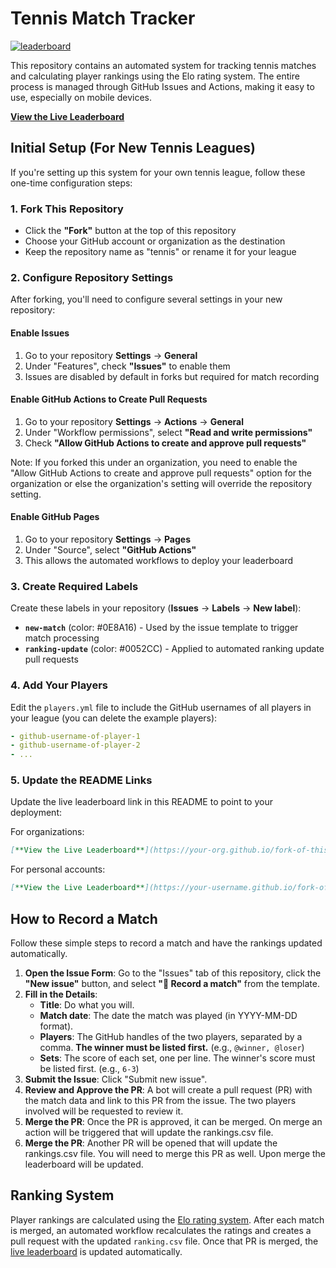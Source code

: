 # Tennis Match Tracker

[![leaderboard](https://github.com/stonehenge-collective/tennis/actions/workflows/pages-deploy.yml/badge.svg)](https://github.com/stonehenge-collective/tennis/actions/workflows/pages-deploy.yml)

This repository contains an automated system for tracking tennis matches and calculating player rankings using the Elo rating system. The entire process is managed through GitHub Issues and Actions, making it easy to use, especially on mobile devices.

[**View the Live Leaderboard**](https://github-org-or-username.github.io/fork-of-this-repo)

## Initial Setup (For New Tennis Leagues)

If you're setting up this system for your own tennis league, follow these one-time configuration steps:

### 1. Fork This Repository

- Click the **"Fork"** button at the top of this repository
- Choose your GitHub account or organization as the destination
- Keep the repository name as "tennis" or rename it for your league

### 2. Configure Repository Settings

After forking, you'll need to configure several settings in your new repository:

#### Enable Issues

1. Go to your repository **Settings** → **General**
2. Under "Features", check **"Issues"** to enable them
3. Issues are disabled by default in forks but required for match recording

#### Enable GitHub Actions to Create Pull Requests

1. Go to your repository **Settings** → **Actions** → **General**
2. Under "Workflow permissions", select **"Read and write permissions"**
3. Check **"Allow GitHub Actions to create and approve pull requests"**

Note: If you forked this under an organization, you need to enable the "Allow GitHub Actions to create and approve pull requests" option for the organization or else the organization's setting will override the repository setting.

#### Enable GitHub Pages

1. Go to your repository **Settings** → **Pages**
2. Under "Source", select **"GitHub Actions"**
3. This allows the automated workflows to deploy your leaderboard

### 3. Create Required Labels

Create these labels in your repository (**Issues** → **Labels** → **New label**):

- **`new-match`** (color: #0E8A16) - Used by the issue template to trigger match processing
- **`ranking-update`** (color: #0052CC) - Applied to automated ranking update pull requests

### 4. Add Your Players

Edit the `players.yml` file to include the GitHub usernames of all players in your league (you can delete the example players):

```yaml
- github-username-of-player-1
- github-username-of-player-2
- ...
```

### 5. Update the README Links

Update the live leaderboard link in this README to point to your deployment:

For organizations:

```markdown
[**View the Live Leaderboard**](https://your-org.github.io/fork-of-this-repo)
```

For personal accounts:

```markdown
[**View the Live Leaderboard**](https://your-username.github.io/fork-of-this-repo)
```

## How to Record a Match

Follow these simple steps to record a match and have the rankings updated automatically.

1. **Open the Issue Form**: Go to the "Issues" tab of this repository, click the **"New issue"** button, and select **"🎾 Record a match"** from the template.
2. **Fill in the Details**:
    - **Title**: Do what you will.
    - **Match date**: The date the match was played (in YYYY-MM-DD format).
    - **Players**: The GitHub handles of the two players, separated by a comma. **The winner must be listed first.** (e.g., `@winner, @loser`)
    - **Sets**: The score of each set, one per line. The winner's score must be listed first. (e.g., `6-3`)
3. **Submit the Issue**: Click "Submit new issue".
4. **Review and Approve the PR**: A bot will create a pull request (PR) with the match data and link to this PR from the issue. The two players involved will be requested to review it.
5. **Merge the PR**: Once the PR is approved, it can be merged. On merge an action will be triggered that will update the rankings.csv file.
6. **Merge the PR**: Another PR will be opened that will update the rankings.csv file. You will need to merge this PR as well. Upon merge the leaderboard will be updated.

## Ranking System

Player rankings are calculated using the [Elo rating system](https://en.wikipedia.org/wiki/Elo_rating_system). After each match is merged, an automated workflow recalculates the ratings and creates a pull request with the updated `ranking.csv` file. Once that PR is merged, the [live leaderboard](https://github-org-or-username.github.io/fork-of-this-repo) is updated automatically.
